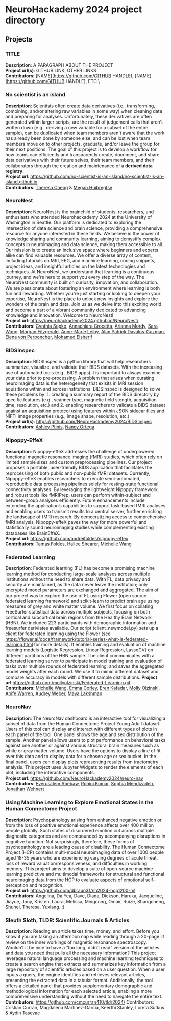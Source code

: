# NeuroHackademy 2024 project directory

## Projects

### TITLE
**Description**: A PARAGRAPH ABOUT THE PROJECT \
**Project url(s)**: GITHUB LINK, OTHER LINKS \
**Contributors**: [NAME](https://github.com/GITHUB HANDLE), [NAME](https://github.com/GITHUB HANDLE), ETC \

### No scientist is an island
**Description**: Scientists often create data derivatives (i.e., transforming, combining, and/or altering raw variables in some way) when cleaning data and preparing for analyses. Unfortunately, these derivatives are often generated within larger scripts, are the result of judgement calls that aren't written down (e.g., deriving a new variable for a subset of the entire sample), can be duplicated when team members aren't aware that the work has already been done by someone else, and can be lost when team members move on to other projects, graduate, and/or leave the group for their next positions. The goal of this project is to develop a workflow for how teams can efficiently and transparently create, document, and share data derivatives with their future selves, their team members, and their collaborators through the creation and maintenance of a **derived data registry**.   \
**Project url**: https://github.com/no-scientist-is-an-island/no-scientist-is-an-island.github.io  \
**Contributors**: [Theresa Cheng](https://github.com/theresacheng) & [Megan Huibregtse](https://github.com/meganhuibregtse)  

### NeuroNest
**Description**: NeuroNest is the brainchild of students, researchers, and enthusiasts who attended Neurohackademy 2024 at the University of Washington in Seattle. Our platform is dedicated to exploring the intersection of data science and brain science, providing a comprehensive resource for anyone interested in these fields. We believe in the power of knowledge sharing and community learning, aiming to demystify complex concepts in neuroimaging and data science, making them accessible to all. Our mission is to create an inclusive space where beginners and experts alike can find valuable resources. We offer a diverse array of content, including tutorials on MRI, EEG, and machine learning, coding snippets, project ideas, and insightful articles on the latest technologies and techniques. At NeuroNest, we understand that learning is a continuous journey, and we're here to support you every step of the way. The NeuroNest community is built on curiosity, innovation, and collaboration. We are passionate about fostering an environment where learning is both fun and rewarding. Whether you're just starting or looking to deepen your expertise, NeuroNest is the place to unlock new insights and explore the wonders of the brain and data. Join us as we delve into this exciting world and become a part of a vibrant community dedicated to advancing knowledge and innovation. Welcome to NeuroNest! \
**Project url**: https://neurohackademy2024.github.io/NeuroNest/ \
**Contributors**: [Cynthia Sopko](https://github.com/sopkoc), [Annachiara Crocetta](https://github.com/annachiaraX), [Arianna Mordy](https://github.com/arianna-mordy), [Sara Wong](https://github.com/smwong4), [Morgan Fitzgerald](https://github.com/morganfitzgerald), [Anne-Marie Leiby](https://github.com/annemarieleiby), [Alan Patrick Davalos-Guzman](https.github.com/alanpdav), [Elena von Perponcher](https://github.com/perponcher), [Mohamed Elsherif](https://github.com/drmohamedelsherif)

### BIDSInspec
**Description**: BIDSInspec is a python library that will help researchers summarize, visualize, and validate their BIDS datasets. With the increasing use of automated tools (e.g., BIDS apps) it is important to always examine your data prior to pre-processing. A problem that arises when curating neuroimaging data is the heterogeneity that exisits in MRI session aquisitions within and across institutions. BIDSInspec is designed to solve these problems by: 1. creating a summary report of the BIDS directory by specific features (e.g., scanner type, magnetic field stength, acquisition time, resolution, etc.) and 2. enabling researchers to validate a BIDS dataset against an acquisition protocol using features within JSON sidecar files and NIFTI image properties (e.g., image shape, resolution, etc.)\
**Project url(s)**: https://github.com/NeuroHackademy2024/BIDSInspec \
**Contributors**: [Ashley Ptinis](https://github.com/aptinis), [Nancy Ortega](https://github.com/neortega25)

### Nipoppy-EffeX
**Description**: Nipoppy-effeX addresses the challenge of underpowered functional magnetic resonance imaging (fMRI) studies, which often rely on limited sample sizes and custom preprocessing pipelines. Our project proposes a portable, user-friendly BIDS application that facilitates the reprocessing of both public and non-public fMRI datasets. Currently, Nipoppy-effeX enables researchers to execute semi-automated, reproducible data processing pipelines solely for resting-state functional connectivity analyses. By leveraging the lightweight Nipoppy framework and robust tools like fMRIPrep, users can perform within-subject and between-group analyses efficiently. Future enhancements include extending the application’s capabilities to support task-based fMRI analyses and enabling users to transmit results to a central server, further enriching the landscape of fMRI research. By democratizing access to comprehensive fMRI analysis, Nipoppy-effeX paves the way for more powerful and statistically sound neuroimaging studies while complementing existing databases like BrainEffeX. \
**Project url**: https://github.com/andreifoldes/nipoppy-effex \
**Contributors**: [Tamas Foldes](https://github.com/andreifoldes), [Hallee Shearer](https://github.com/halleeshearer), [Michelle Wang](https://github.com/michellewang)

### Federated Learning 
**Description**: Federated learning (FL) has become a promising machine learning method for conducting large-scale analyses across multiple institutions without the need to share data. With FL, data privacy and security are maintained, as the data never leave the institution; only encrypted model parameters are exchanged and aggregated. The aim of our project was to explore the use of FL using Flower (open source federated learning framework) and scikit-learn to predict brain age using measures of grey and white matter volume. We first focus on collating FreeSurfer statistical data across multiple subjects, focusing on both cortical and subcortical brain regions from the Healthy Brain Network (HBN). We included 223 participants with demographic information and freesurfer deriviates available. Our script (client_newmodel.py) sets up a client for federated learning using the Flower (see https://flower.ai/docs/framework/tutorial-series-what-is-federated-learning.html for more details). It enables training and evaluation of machine learning models (Logistic Regression, Linear Regression, LassoCV) on different partitions of the HBN sample. The client communicates with a federated learning server to participate in model training and evaluation of tasks over multiple rounds of federated learning, and saves the aggregated model weights after each round. We use 3 to mimic different dataset and compare accuracy in models with different sample distributions. 
**Project url**:https://github.com/mollyolzinski/Federated-Learning.git \
**Contributors**: [Michelle Wang](https://github.com/michellewang), [Emma Corley](https://github.com/emmajanecorley), [Eren Kafadar](https://github.com/kafadare), [Molly Olzinski](https://github.com/mollyolzinski), [Aoife Warren](https://github.com/AoifeWarren), [Audrey Weber](https://github.com/aweber7), [Maya Lakshman](https://github.com/mayalakshman) 

### NeuroNav
**Description**: The NeuroNav dashboard is an interactive tool for visualizing a subset of data from the Human Connectome Project Young Adult dataset. Users of this tool can display and interact with different types of plots in each panel of the tool. One panel shows the age and sex distribution of the sample. Another panel allows users to plot performance on behavioral tasks against one another or against various structural brain measures such as white or gray matter volume. Users have the options to display a line of fit over this data and to display data for a chosen age or sex bucket. In the final panel, users can display plots representing results from tractometry analysis. This project uses Jupyter Widgets to render the elements of each plot, including the interactive components.\
**Project url**: https://github.com/NeuroHackademy2024/neuro-nav \
**Contributors**: [Eyerusalem Abebaw](https://github.com/EyerusalemAbebaw), [Rohini Kumar](https://github.com/kumar-rohini), [Sophia Mehdizadeh](https://github.com/smehdizadeh), [Jonathan Wehnert](https://github.com/jonathanwehnert)

### Using Machine Learning to Explore Emotional States in the Human Connectome Project
**Description**: Psychopathology arising from enhanced negative emotion or from the loss of positive emotional experience affects over 400 million people globally. Such states of disordered emotion cut across multiple diagnostic categories and are compounded by accompanying disruptions in cognitive function. Not surprisingly, therefore, these forms of psychopathology are a leading cause of disability. The Human Connectome Project (HCP) contains multi-modal neuroimaging data of over 1000 people aged 18-35 years who are experiencing varying degrees of acute threat, loss of reward valuation/responsiveness, and difficulties in working memory. This project aims to develop a suite of open-source machine learning predictive and multimodal frameworks for structural and functional neuroimaging data from the HCP to evaluate aspects of emotional self-perception and recognition. \
**Project url**: https://github.com/dbraun31/nh2024-hcp1200-ml \
**Contributors**: Angelina, Da Yea, Dave, Diana, Dickson, Haruka, Jacqueline, Jiayue, Jony, Kristen, Laura, Melissa, Mingcong, Omair, Ruize, Shangcheng, Shuhei, Theresa, Yuxiang. :)

### Sleuth Sloth, TLDR: Scientific Journals & Articles
**Description**: Reading an article takes time, money, and effort. Before you know it you are taking an afternoon nap while reading through a 20-page lit review on the inner workings of magnetic resonance spectroscopy. Wouldn’t it be nice to have a “too long, didn’t read” version of the articles and data you need that pulls all the necessary information? This project leverages natural language processing and machine learning techniques to create a search engine that extracts and summarizes key information from a large repository of scientific articles based on a user question. When a user inputs a query, the engine identifies and retrieves relevant articles, presenting the extracted data in a tabular format. Additionally, the tool offers a detailed panel that provides supplementary demographic and methodological information for each selected article, enabling a more comprehensive understanding without the need to navigate the entire text.
**Contributors**: https://github.com/cmcurran410/tldr2024/
Contributors: Cristian Curran, Magdalena Martinez-Garcia, Keerthi Stanley, Loreta Sutkus & Aydin Tasevac
   
